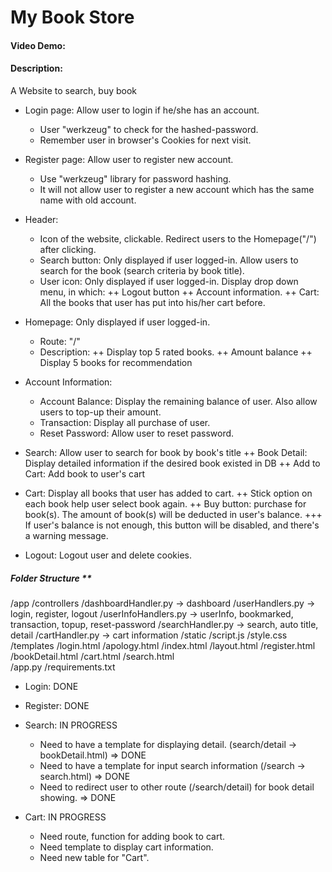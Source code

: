 # My Book Store
#### Video Demo:  <URL HERE>
#### Description:
A Website to search, buy book
- Login page: Allow user to login if he/she has an account.
    + User "werkzeug" to check for the hashed-password.
    + Remember user in browser's Cookies for next visit.

- Register page: Allow user to register new account.
    + Use "werkzeug" library for password hashing.
    + It will not allow user to register a new account which has the same name with old account.

- Header: 
    + Icon of the website, clickable. Redirect users to the Homepage("/") after clicking.
    + Search button: Only displayed if user logged-in. Allow users to search for the book (search criteria by book title).
    + User icon: Only displayed if user logged-in. Display drop down menu, in which:
        ++ Logout button
        ++ Account information.
        ++ Cart: All the books that user has put into his/her cart before.

- Homepage: Only displayed if user logged-in.
    + Route: "/"
    + Description:
        ++ Display top 5 rated books.
        ++ Amount balance
        ++ Display 5 books for recommendation

- Account Information:
    + Account Balance: Display the remaining balance of user. Also allow users to top-up their amount.
    + Transaction: Display all purchase of user.
    + Reset Password: Allow user to reset password.

- Search: Allow user to search for book by book's title
    ++ Book Detail: Display detailed information if the desired book existed in DB
        ++ Add to Cart: Add book to user's cart

- Cart: Display all books that user has added to cart.
    ++ Stick option on each book help user select book again.
    ++ Buy button: purchase for book(s). The amount of book(s) will be deducted in user's balance.
        +++ If user's balance is not enough, this button will be disabled, and there's a warning message.

- Logout: Logout user and delete cookies.


##### Folder Structure **
/app
    /controllers
        /dashboardHandler.py -> dashboard
        /userHandlers.py -> login, register, logout
        /userInfoHandlers.py -> userInfo, bookmarked, transaction, topup, reset-password
        /searchHandler.py -> search, auto title, detail
        /cartHandler.py -> cart information
    /static
        /script.js
        /style.css
    /templates
        /login.html
        /apology.html
        /index.html
        /layout.html
        /register.html
        /bookDetail.html
        /cart.html
        /search.html        
    /app.py
    /requirements.txt

- Login: DONE
- Register: DONE
- Search: IN PROGRESS
  + Need to have a template for displaying detail. (search/detail -> bookDetail.html) => DONE
  + Need to have a template for input search information (/search -> search.html) => DONE
  + Need to redirect user to other route (/search/detail) for book detail showing. => DONE

- Cart: IN PROGRESS
  + Need route, function for adding book to cart.
  + Need template to display cart information.
  + Need new table for "Cart".

